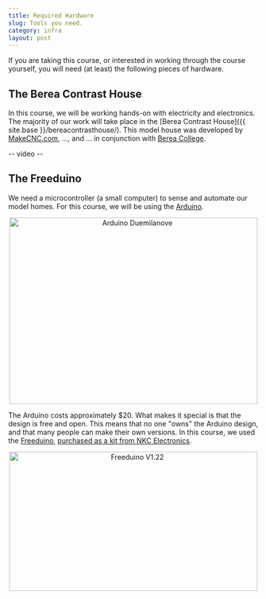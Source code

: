 ```yaml
---
title: Required Hardware
slug: Tools you need.
category: infra
layout: post
---
```


If you are taking this course, or interested in working through the course yourself, you will need (at least) the following pieces of hardware.

## The Berea Contrast House

In this course, we will be working hands-on with electricity and electronics. The majority of our work will take place in the [Berea Contrast House]({{ site.base }}/bereacontrasthouse/). This model house was developed by [MakeCNC.com](http://makecnc.com/), ..., and ... in conjunction with [Berea College](http://berea.edu/).

-- video --

## The Freeduino

We need a microcontroller (a small computer) to sense and automate our model homes. For this course, we will be using the [Arduino](http://arduino.cc/).

<p align="center">
<a href="http://www.flickr.com/photos/mellis/4782419367/" title="Arduino Duemilanove by dam, on Flickr"><img src="http://farm5.staticflickr.com/4139/4782419367_4104a01064.jpg" width="500" height="375" alt="Arduino Duemilanove"></a>
</p>

The Arduino costs approximately $20. What makes it special is that the design is free and open. This means that no one "owns" the Arduino design, and that many people can make their own versions. In this course, we used the [Freeduino](http://www.freeduino.org/freeduino_open_designs.html), [purchased as a kit from NKC Electronics](http://store.nkcelectronics.com/freeduino-arduino-diecimila-compatible-board-complete-kit.html).

<p align="center">
<a href="http://www.flickr.com/photos/m4rlonj/4252648415/" title="Freeduino V1.22 by m4rlonj, on Flickr"><img src="http://farm5.staticflickr.com/4030/4252648415_8fce18f652.jpg" width="500" height="280" alt="Freeduino V1.22"></a>
</p>

